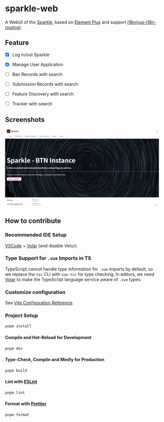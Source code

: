# sparkle-web

A WebUI of the [Sparkle](https://github.com/PBH-BTN/Sparkle), based on [Element Plus](https://element-plus.org/) and support [i18n(vue-i18n-routing)](https://vue-i18n.intlify.dev/).

## Feature

- [x] Log in/out Sparkle

- [x] Manage User Application

- [ ] Ban Records with search

- [ ] Submission Records with search

- [ ] Feature Discovery with search

- [ ] Tracker with search

## Screenshots

![home](./assets/home.jpeg)

## How to contribute

### Recommended IDE Setup

[VSCode](https://code.visualstudio.com/) + [Volar](https://marketplace.visualstudio.com/items?itemName=Vue.volar) (and disable Vetur).

### Type Support for `.vue` Imports in TS

TypeScript cannot handle type information for `.vue` imports by default, so we replace the `tsc` CLI with `vue-tsc` for type checking. In editors, we need [Volar](https://marketplace.visualstudio.com/items?itemName=Vue.volar) to make the TypeScript language service aware of `.vue` types.

### Customize configuration

See [Vite Configuration Reference](https://vitejs.dev/config/).

### Project Setup

```sh
pnpm install
```

#### Compile and Hot-Reload for Development

```sh
pnpm dev
```

#### Type-Check, Compile and Minify for Production

```sh
pnpm build
```

#### Lint with [ESLint](https://eslint.org/)

```sh
pnpm lint
```

#### Format with [Prettier](https://prettier.io/)

```sh
pnpm format
```

